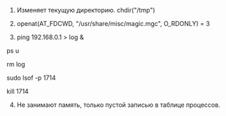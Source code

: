 1. Изменяет текущую директорию. chdir("/tmp")

2.  openat(AT_FDCWD, "/usr/share/misc/magic.mgc", O_RDONLY) = 3

3.  ping 192.168.0.1 > log &
  
   ps u
 
   rm log
 
   sudo lsof -p 1714
 
   kill 1714
 
 4. Не занимают память, только пустой записью в таблице процессов.
 

